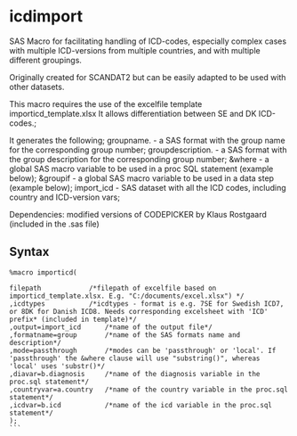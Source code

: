 # icdimport

SAS Macro for facilitating handling of ICD-codes, especially complex cases with multiple ICD-versions from multiple countries, and with multiple different groupings. 

Originally created for SCANDAT2 but can be easily adapted to be used with other datasets.

This macro requires the use of the excelfile template importicd_template.xlsx
It allows differentiation between SE and DK ICD-codes.;

It generates the following;
groupname.			- a SAS format with the group name for the corresponding group number;
groupdescription.	- a SAS format with the group description for the corresponding group number;
&where 				- a global SAS macro variable to be used in a proc SQL statement (example below);
&groupif			- a global SAS macro variable to be used in a data step (example below);
import_icd			- SAS dataset with all the ICD codes, including country and ICD-version vars;


Dependencies: modified versions of CODEPICKER by Klaus Rostgaard (included in the .sas file)

## Syntax

````
%macro importicd(

filepath			/*filepath of excelfile based on importicd_template.xlsx. E.g. "C:/documents/excel.xlsx") */
,icdtypes			/*icdtypes - format is e.g. 7SE for Swedish ICD7, or 8DK for Danish ICD8. Needs corresponding excelsheet with 'ICD' prefix* (included in template)*/
,output=import_icd		/*name of the output file*/
,formatname=group		/*name of the SAS formats name and description*/
,mode=passthrough		/*modes can be 'passthrough' or 'local'. If 'passthrough' the &where clause will use "substring()", whereas 'local' uses 'substr()*/
,diavar=b.diagnosis		/*name of the diagnosis variable in the proc.sql statement*/
,countryvar=a.country 	/*name of the country variable in the proc.sql statement*/
,icdvar=b.icd			/*name of the icd variable in the proc.sql statement*/
);
```

